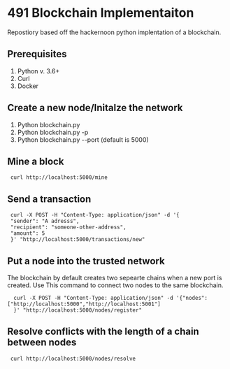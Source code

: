 # 491 Blockchain Implementaiton 
Repostiory based off the hackernoon python implentation of a blockchain.


## Prerequisites
1. Python v. 3.6+ 
2. Curl 
3. Docker 


## Create a new node/Initalze the network 

 1. Python blockchain.py 
 2. Python blockchain.py -p
 3. Python blockchain.py --port (default is 5000)

## Mine a block
```
 curl http://localhost:5000/mine
```
## Send a transaction 
```
 curl -X POST -H "Content-Type: application/json" -d '{
 "sender": "A adresss",
 "recipient": "someone-other-address",
 "amount": 5
 }' "http://localhost:5000/transactions/new"
```

## Put a node into the trusted network 
The blockchain by default creates two sepearte chains when a new port is created.
Use This command to connect two nodes to the same blockchain. 

```
  curl -X POST -H "Content-Type: application/json" -d '{"nodes": ["http://localhost:5000","http://localhost:5001"]
  }' "http://localhost:5000/nodes/register"
  ```

## Resolve conflicts with the length of a chain between nodes
```
 curl http://localhost:5000/nodes/resolve
```

